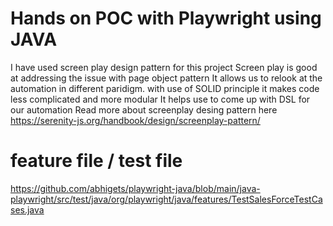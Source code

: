 # Hands on POC with Playwright using JAVA

I have used screen play design pattern for this project
Screen play is good at addressing the issue with page object pattern
It allows us to relook at the automation in different paridigm.
with use of SOLID principle it makes code less complicated and more modular
It helps use to come up with DSL for our automation
Read more about screenplay desing pattern here https://serenity-js.org/handbook/design/screenplay-pattern/

# feature file / test file 
https://github.com/abhigets/playwright-java/blob/main/java-playwright/src/test/java/org/playwright/java/features/TestSalesForceTestCases.java
